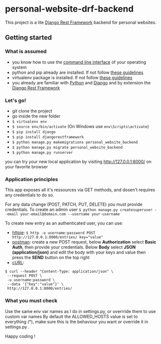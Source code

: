 # personal-website-drf-backend

 This project is a lite [Django Rest Framework](https://www.django-rest-framework.org/) backend for personal websites.
## Getting started

### What is assumed

- you know how to use the [command line interface](https://en.wikipedia.org/wiki/Command-line_interface) of your operating system
- python and pip already are installed. If not follow [these guidelines](https://www.makeuseof.com/tag/install-pip-for-python/)
- virtualenv package is installed. If not follow [these guidelines](https://virtualenv.pypa.io/en/latest/installation/)
- you already are familiar with [Python](https://www.python.org/) and [Django](https://www.djangoproject.com/) and by extension the [Django Rest Framework](https://www.django-rest-framework.org/)

### Let's go!

- git clone the project
- go inside the new folder
- `$ virtualenv env`
- `$ source env/bin/activate`  (On Windows use `env\Scripts\activate`)
- `$ pip install django`
- `$ pip install djangorestframework`
- `$ python manage.py makemigrations personal_website_backend`
- `$ python manage.py migrate personal_website_backend`
- `$ python manage.py runserver`

you can try your new local application by visiting http://127.0.0.1:8000/ on your favorite browser

### Application principles

This app exposes all it's ressources via GET methods, and dosen't requires any credentials to do so.

For any data change (POST, PATCH, PUT, DELETE) you must provide credentials.
To create an admin user 
`$ python manage.py createsuperuser --email your-email@domain.com --username your-username`

To create new entry as an authenticated user, you can use:
- [httpie](https://httpie.org/#installation):  `$ http -a username:password POST http://127.0.0.1:8000/entries/ key="value"`
- [postman](https://learning.getpostman.com/docs/postman/launching_postman/installation_and_updates/):  create a new POST request, below **Authorization** select **Basic Auth**, then provide your credentials. Below **Body** select **JSON (application/json)** and edit the body with your keys and value then press the **SEND** button on the top right
- [cURL](https://curl.haxx.se/download.html): 
```
$ curl --header "Content-Type: application/json" \
 --request POST \
 -u username:password \
 --data '{"key":"value"}' \
 http://127.0.0.1:8000/entries/
 ```
 
 ### What you must check
 
 Use the same env var names as I do in settings.py, or overrride them to use custom var names
 By default the ALLOWED_HOSTS value is set to everything (\*), make sure this is the behaviour you want or override it in settings.py .
 

Happy coding !
